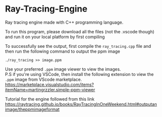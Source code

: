 # Ray-Tracing-Engine
 Ray tracing engine made with C++ programming language. <br>
 
 To run this program, please download all the files (not the .vscode though) and run it on your local platform by first compiling
 
 To successfully see the output, first compile the `ray_tracing.cpp` file and then run the following command to output the ppm image
 
 ```
 ./ray_tracing >> image.ppm
 ```
 
 Use your preferred `.ppm` image viewer to view the images. <br>
 P.S if you're using VSCode, then install the following extension to view the `.ppm` image from VScode marketplace. <br>
 https://marketplace.visualstudio.com/items?itemName=martingrzzler.simple-ppm-viewer
 
 Tutorial for the engine followed from this link <br>
 https://raytracing.github.io/books/RayTracingInOneWeekend.html#outputanimage/theppmimageformat
 
